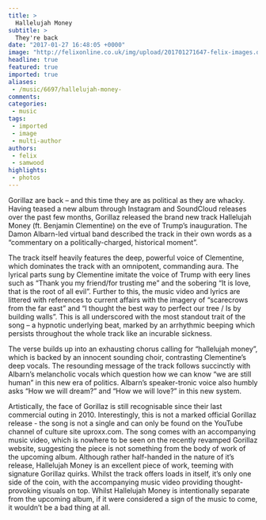```yaml
---
title: >
  Hallelujah Money
subtitle: >
  They're back
date: "2017-01-27 16:48:05 +0000"
image: "http://felixonline.co.uk/img/upload/201701271647-felix-images.duckduckgo.com(18).jpg"
headline: true
featured: true
imported: true
aliases:
 - /music/6697/hallelujah-money-
comments:
categories:
 - music
tags:
 - imported
 - image
 - multi-author
authors:
 - felix
 - samwood
highlights:
 - photos
---
```


Gorillaz are back – and this time they are as political as they are whacky.  Having teased a new album through Instagram and SoundCloud releases over the past few months, Gorillaz released the brand new track Hallelujah Money (ft. Benjamin Clementine) on the eve of Trump’s inauguration.  The Damon Albarn-led virtual band described the track in their own words as a  “commentary on a politically-charged, historical moment”.

The track itself heavily features the deep, powerful voice of Clementine, which dominates the track with an omnipotent, commanding aura.   The lyrical parts sung by Clementine imitate the voice of Trump with eery lines such as  “Thank you my friend/for trusting me” and the sobering “It is love, that is the root of all evil”.  Further to this, the music video and lyrics are littered with references to current affairs with the imagery of “scarecrows from the far east” and “I thought the best way to perfect our tree / Is by building walls”.  This is all underscored with the most standout trait of the song – a hypnotic underlying beat, marked by an arrhythmic beeping which persists throughout the whole track like an incurable sickness.

The verse builds up into an exhausting chorus calling for “hallelujah money”, which is backed by an innocent sounding choir, contrasting Clementine’s deep vocals.   The resounding message of the track follows succinctly with Albarn’s melancholic vocals which question how we can know “we are still human” in this new era of politics.  Albarn’s speaker-tronic voice also humbly asks “How we will dream?” and “How we will love?” in this new system.

Artistically, the face of Gorillaz is still recognisable since their last commercial outing in 2010.  Interestingly, this is not a marked official Gorillaz release - the song is not a single and can only be found on the YouTube channel of culture site  uproxx.com. The song comes with an accompanying music video, which is nowhere to be seen on the recently revamped Gorillaz website, suggesting the piece is not something from the body of work of the upcoming album.
Although rather half-handed in the nature of it’s release, Hallelujah Money is an excellent piece of work, teeming with signature Gorillaz quirks.  Whilst the track offers loads in itself, it’s only one side of the coin, with the accompanying music video providing thought-provoking visuals on top.  Whilst Hallelujah Money is intentionally separate from the upcoming album, if it were considered a sign of the music to come, it wouldn’t be a bad thing at all.
